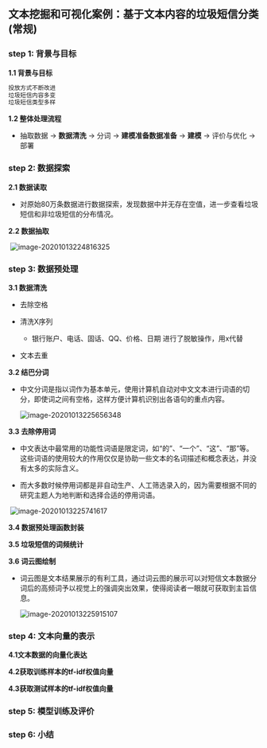 ## 文本挖掘和可视化案例：基于文本内容的垃圾短信分类(常规)

### step 1: 背景与目标

**1.1 背景与目标** 

  ```python
投放方式不断改进
垃圾短信内容多变
垃圾短信类型多样
  ```

**1.2 整体处理流程**

- 抽取数据 -> **数据清洗**  -> 分词 -> **建模准备数据准备** -> **建模** -> 评价与优化 -> 部署

### step 2: 数据探索

**2.1 数据读取**

- 对原始80万条数据进行数据探索，发现数据中并无存在空值，进一步查看垃圾短信和非垃圾短信的分布情况。

**2.2 数据抽取**

​	![image-20201013224816325](https://gitee.com/big_ox/typora_picgo_img/raw/master/imgs/image-20201013224816325.png)



### step 3: 数据预处理

**3.1 数据清洗**

- 去除空格

- 清洗X序列

  - 银行账户、电话、固话、QQ、价格、日期 进行了脱敏操作，用x代替

- 文本去重

  

**3.2 结巴分词**

- 中文分词是指以词作为基本单元，使用计算机自动对中文文本进行词语的切分，即使词之间有空格，这样方便计算机识别出各语句的重点内容。

  ![image-20201013225656348](https://gitee.com/big_ox/typora_picgo_img/raw/master/imgs/image-20201013225656348.png)

  

**3.3 去除停用词** 

- 中文表达中最常用的功能性词语是限定词，如“的”、“一个”、“这”、“那”等。这些词语的使用较大的作用仅仅是协助一些文本的名词描述和概念表达，并没有太多的实际含义。

- 而大多数时候停用词都是非自动生产、人工筛选录入的，因为需要根据不同的研究主题人为地判断和选择合适的停用词语。

​	![image-20201013225741617](https://gitee.com/big_ox/typora_picgo_img/raw/master/imgs/image-20201013225741617.png)

**3.4 数据预处理函数封装** 

**3.5 垃圾短信的词频统计**

**3.6 词云图绘制**  

- 词云图是文本结果展示的有利工具，通过词云图的展示可以对短信文本数据分词后的高频词予以视觉上的强调突出效果，使得阅读者一眼就可获取到主旨信息。

  ![image-20201013225915107](https://gitee.com/big_ox/typora_picgo_img/raw/master/imgs/image-20201013225915107.png)

### step 4: 文本向量的表示

**4.1文本数据的向量化表达**     

**4.2获取训练样本的tf-idf权值向量**  

**4.3获取测试样本的tf-idf权值向量** 

### step 5: 模型训练及评价



### step 6: 小结

